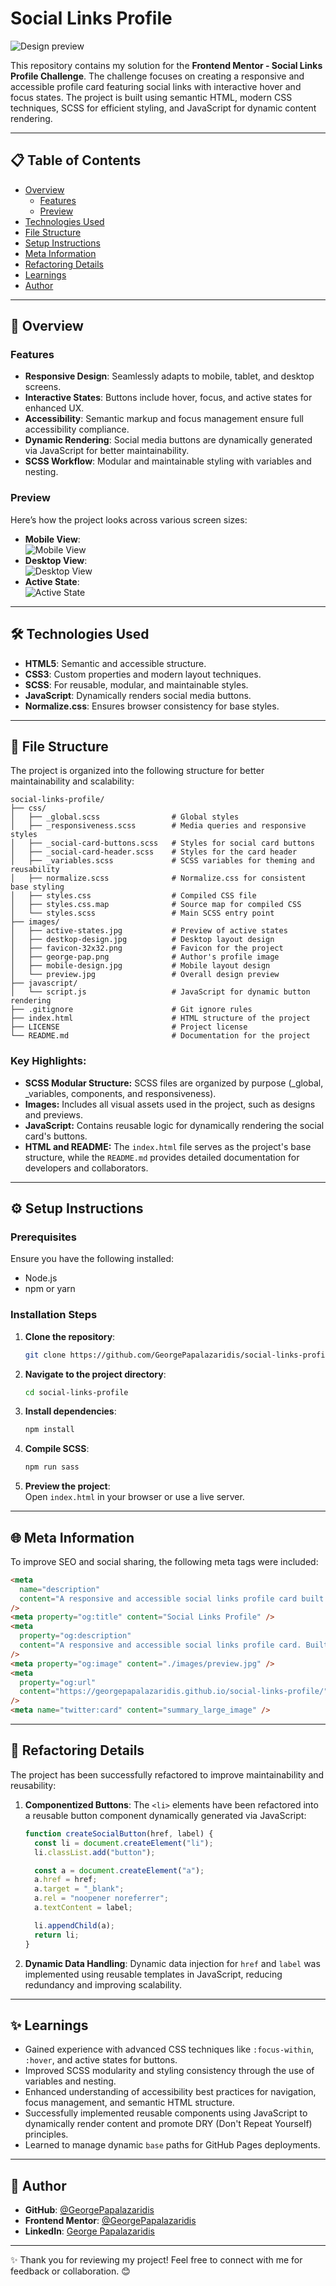# **Social Links Profile**

![Design preview](images/preview.jpg)

This repository contains my solution for the **Frontend Mentor - Social Links Profile Challenge**. The challenge focuses on creating a responsive and accessible profile card featuring social links with interactive hover and focus states. The project is built using semantic HTML, modern CSS techniques, SCSS for efficient styling, and JavaScript for dynamic content rendering.

---

## **📋 Table of Contents**

- [Overview](#overview)
  - [Features](#features)
  - [Preview](#preview)
- [Technologies Used](#technologies-used)
- [File Structure](#file-structure)
- [Setup Instructions](#setup-instructions)
- [Meta Information](#meta-information)
- [Refactoring Details](#refactoring-details)
- [Learnings](#learnings)
- [Author](#author)

---

## **📖 Overview**

### **Features**

- **Responsive Design**: Seamlessly adapts to mobile, tablet, and desktop screens.
- **Interactive States**: Buttons include hover, focus, and active states for enhanced UX.
- **Accessibility**: Semantic markup and focus management ensure full accessibility compliance.
- **Dynamic Rendering**: Social media buttons are dynamically generated via JavaScript for better maintainability.
- **SCSS Workflow**: Modular and maintainable styling with variables and nesting.

### **Preview**

Here’s how the project looks across various screen sizes:

- **Mobile View**:  
  ![Mobile View](images/mobile-design.jpg)
- **Desktop View**:  
  ![Desktop View](images/destkop-design.jpg)
- **Active State**:  
  ![Active State](images/active-states.jpg)

---

## **🛠 Technologies Used**

- **HTML5**: Semantic and accessible structure.
- **CSS3**: Custom properties and modern layout techniques.
- **SCSS**: For reusable, modular, and maintainable styles.
- **JavaScript**: Dynamically renders social media buttons.
- **Normalize.css**: Ensures browser consistency for base styles.

---

## **📂 File Structure**

The project is organized into the following structure for better maintainability and scalability:

```
social-links-profile/
├── css/
│   ├── _global.scss                # Global styles
│   ├── _responsiveness.scss        # Media queries and responsive styles
│   ├── _social-card-buttons.scss   # Styles for social card buttons
│   ├── _social-card-header.scss    # Styles for the card header
│   ├── _variables.scss             # SCSS variables for theming and reusability
│   ├── normalize.scss              # Normalize.css for consistent base styling
│   ├── styles.css                  # Compiled CSS file
│   ├── styles.css.map              # Source map for compiled CSS
│   └── styles.scss                 # Main SCSS entry point
├── images/
│   ├── active-states.jpg           # Preview of active states
│   ├── destkop-design.jpg          # Desktop layout design
│   ├── favicon-32x32.png           # Favicon for the project
│   ├── george-pap.png              # Author's profile image
│   ├── mobile-design.jpg           # Mobile layout design
│   └── preview.jpg                 # Overall design preview
├── javascript/
│   └── script.js                   # JavaScript for dynamic button rendering
├── .gitignore                      # Git ignore rules
├── index.html                      # HTML structure of the project
├── LICENSE                         # Project license
└── README.md                       # Documentation for the project
```

### Key Highlights:
- **SCSS Modular Structure:** SCSS files are organized by purpose (_global, _variables, components, and responsiveness).
- **Images:** Includes all visual assets used in the project, such as designs and previews.
- **JavaScript:** Contains reusable logic for dynamically rendering the social card's buttons.
- **HTML and README:** The `index.html` file serves as the project's base structure, while the `README.md` provides detailed documentation for developers and collaborators.

---

## **⚙️ Setup Instructions**

### **Prerequisites**

Ensure you have the following installed:

- Node.js
- npm or yarn

### **Installation Steps**

1. **Clone the repository**:
   ```bash
   git clone https://github.com/GeorgePapalazaridis/social-links-profile.git
   ```
2. **Navigate to the project directory**:
   ```bash
   cd social-links-profile
   ```
3. **Install dependencies**:
   ```bash
   npm install
   ```
4. **Compile SCSS**:
   ```bash
   npm run sass
   ```
5. **Preview the project**:  
   Open `index.html` in your browser or use a live server.

---

## **🌐 Meta Information**

To improve SEO and social sharing, the following meta tags were included:

```html
<meta
  name="description"
  content="A responsive and accessible social links profile card built with HTML, CSS, and SCSS. Features interactive hover and focus states for enhanced user experience."
/>
<meta property="og:title" content="Social Links Profile" />
<meta
  property="og:description"
  content="A responsive and accessible social links profile card. Built with semantic HTML, modern CSS, and SCSS."
/>
<meta property="og:image" content="./images/preview.jpg" />
<meta
  property="og:url"
  content="https://georgepapalazaridis.github.io/social-links-profile/"
/>
<meta name="twitter:card" content="summary_large_image" />
```

---

## **🔄 Refactoring Details**

The project has been successfully refactored to improve maintainability and reusability:

1. **Componentized Buttons**: The `<li>` elements have been refactored into a reusable button component dynamically generated via JavaScript:

   ```javascript
   function createSocialButton(href, label) {
     const li = document.createElement("li");
     li.classList.add("button");

     const a = document.createElement("a");
     a.href = href;
     a.target = "_blank";
     a.rel = "noopener noreferrer";
     a.textContent = label;

     li.appendChild(a);
     return li;
   }
   ```

2. **Dynamic Data Handling**: Dynamic data injection for `href` and `label` was implemented using reusable templates in JavaScript, reducing redundancy and improving scalability.

---

## **✨ Learnings**

- Gained experience with advanced CSS techniques like `:focus-within`, `:hover`, and active states for buttons.
- Improved SCSS modularity and styling consistency through the use of variables and nesting.
- Enhanced understanding of accessibility best practices for navigation, focus management, and semantic HTML structure.
- Successfully implemented reusable components using JavaScript to dynamically render content and promote DRY (Don't Repeat Yourself) principles.
- Learned to manage dynamic `base` paths for GitHub Pages deployments.

---

## **👤 Author**

- **GitHub**: [@GeorgePapalazaridis](https://github.com/GeorgePapalazaridis)
- **Frontend Mentor**: [@GeorgePapalazaridis](https://www.frontendmentor.io/profile/GeorgePapalazaridis)
- **LinkedIn**: [George Papalazaridis](https://www.linkedin.com/in/george-papalazaridis-865689120/)

---

✨ Thank you for reviewing my project! Feel free to connect with me for feedback or collaboration. 😊
